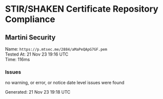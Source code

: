 # STIR/SHAKEN Certificate Repository Compliance

## Martini Security

Name: `https://p.mtsec.me/2884/aMaPeQApG7GF.pem`\
Tested At: 21 Nov 23 19:16 UTC\
Time: 116ms

### Issues

no warning, or error, or notice date level issues were found

Generated: 21 Nov 23 19:18 UTC
